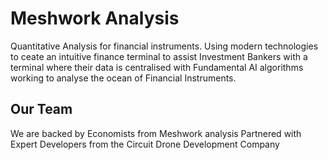 # Meshwork Analysis

Quantitative Analysis for financial instruments. Using modern technologies to ceate an intuitive finance terminal to assist Investment Bankers with a terminal where their data is centralised with Fundamental AI algorithms working to analyse the ocean of Financial Instruments.

## Our Team
We are backed by Economists from Meshwork analysis Partnered with Expert Developers from the Circuit Drone Development Company
<!--

**Here are some ideas to get you started:**

🙋‍♀️ A short introduction - what is your organization all about?
🌈 Contribution guidelines - how can the community get involved?
👩‍💻 Useful resources - where can the community find your docs? Is there anything else the community should know?
🍿 Fun facts - what does your team eat for breakfast?
🧙 Remember, you can do mighty things with the power of [Markdown](https://docs.github.com/github/writing-on-github/getting-started-with-writing-and-formatting-on-github/basic-writing-and-formatting-syntax)
-->
